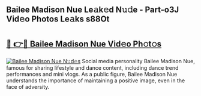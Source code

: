## Bailee Madison Nue Le𝚊k𝚎d N𝚞𝚍e - Part-o3J Vid𝚎o Photos Le𝚊ks s88Ot

# <h2><a href="http://fb3dhou.evod.top/?m=Bailee+Madison+Nue">🔗 👉🔴 Bailee Madison Nue Vid𝚎o Ph𝚘t𝚘s</a></h2>

[![Bailee Madison Nue N𝚞d𝚎s](https://i.imgur.com/8V9OHl7.gif)](http://fb3dhou.evod.top/?m=Bailee+Madison+Nue)
Social media personality Bailee Madison Nue, famous for sharing lifestyle and dance content, including dance trend performances and mini vlogs. As a public figure, Bailee Madison Nue understands the importance of maintaining a positive image, even in the face of adversity. 
